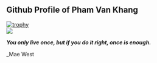 
  ## Github Profile of Pham Van Khang
[![trophy](https://github-profile-trophy.vercel.app/?username=vkhangstack)](https://github.com/vkhangstack/vkhangstack)  
<img align="center" src="https://github-readme-stats.vercel.app/api/?username=vkhangstack&theme=dracula" />

  _**You only live once, but if you do it right, once is enough.**_

_Mae West